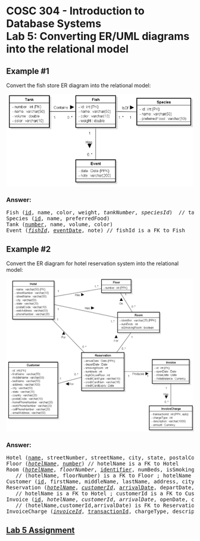 # COSC 304 - Introduction to Database Systems<br>Lab 5: Converting ER/UML diagrams into the relational model

## Example #1

Convert the fish store ER diagram into the relational model:

![FishStore](img/FishStore.png)

### Answer:

<pre>
Fish (<u>id</u>, name, color, weight, <i>tankNumber</i>, <i>speciesId</i>)  // tankNumber is a FK to Tank, speciesId is a FK to Species
Species (<u>id</u>, name, preferredFood)
Tank (<u>number</u>, name, volume, color)
Event (<i><u>fishId</u></i>, <u>eventDate</u>, note) // fishId is a FK to Fish
</pre>

## Example #2

Convert the ER diagram for hotel reservation system into the relational model:

![Hotel Reservations](img/HotelReservationSystem.png)

### Answer:

<pre>
Hotel (<u>name</u>, streetNumber, streetName, city, state, postalCode, webAddress, phoneNumber)
Floor (<i><u>hotelName</u></i>, <u>number</u>) // hotelName is a FK to Hotel
Room (<i><u>hotelName</u></i>, <i>floorNumber</i>, <u>identifier</u>, numBeds, isSmokingRoom) 
   // (hotelName, floorNumber) is a FK to Floor ; hotelName is a FK to Hotel
Customer (<u>id</u>, firstName, middleName, lastName, address, city, state, country, postalCode, homePhoneNumber, workPhoneNumber, cellPhoneNumber, emailAddress)
Reservation (<i><u>hotelName</u></i>, <i><u>customerId</u></i>, <u>arrivalDate</u>, departDate, smokingRoom, numBeds, highOrLowFloor, creditCardType, creditCardNum, creditCardExpiry, <i>roomIdentifier</i>)
   // hotelName is a FK to Hotel ; customerId is a FK to Customer ; (hotelName, roomIdentifier) is a FK to Room
Invoice (<u>id</u>, <i>hotelName</i>, <i>customerId</i>, <i>arrivalDate</i>, openDate, closeDate, totalBalance) 
   // (hotelName,customerId,arrivalDate) is FK to Reservation
InvoiceCharge (<i><u>invoiceId</u></i>, <u>transactionId</u>, chargeType, description, amount) // InvoiceId is a FK to Invoice
</pre>

## [Lab 5 Assignment](assign/)
